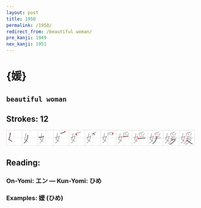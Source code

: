 ```yaml
---
layout: post
title: 1950
permalink: /1950/
redirect_from: /beautiful woman/
pre_kanji: 1949
nex_kanji: 1951
---
```


# {媛}

## `beautiful woman`

## Strokes: 12

<div class="stroke"><img src="../images/E5AA9B.png" /></div>

## Reading:

### On-Yomi: エン &mdash; Kun-Yomi: ひめ

### Examples: 媛 (ひめ)

